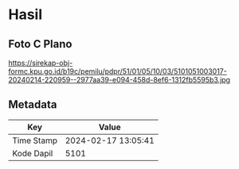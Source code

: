 # Hasil

## Foto C Plano

https://sirekap-obj-formc.kpu.go.id/b19c/pemilu/pdpr/51/01/05/10/03/5101051003017-20240214-220959--2977aa39-e094-458d-8ef6-1312fb5595b3.jpg


## Metadata

| Key        | Value               |
| ---------- | ------------------- |
| Time Stamp | 2024-02-17 13:05:41 |
| Kode Dapil | 5101                |



